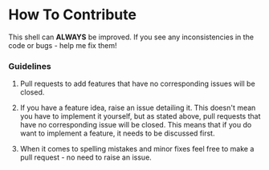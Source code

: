 # How To Contribute

This shell can __ALWAYS__ be improved. If you see any inconsistencies in the code or bugs - help me fix them!

### Guidelines

1. Pull requests to add features that have no corresponding issues will be closed.

3. If you have a feature idea, raise an issue detailing it. This doesn't mean you have to implement it yourself, but as stated above, pull requests that have no corresponding issue will be closed. This means that if you do want to implement a feature, it needs to be discussed first.

4. When it comes to spelling mistakes and minor fixes feel free to make a pull request - no need to raise an issue.

